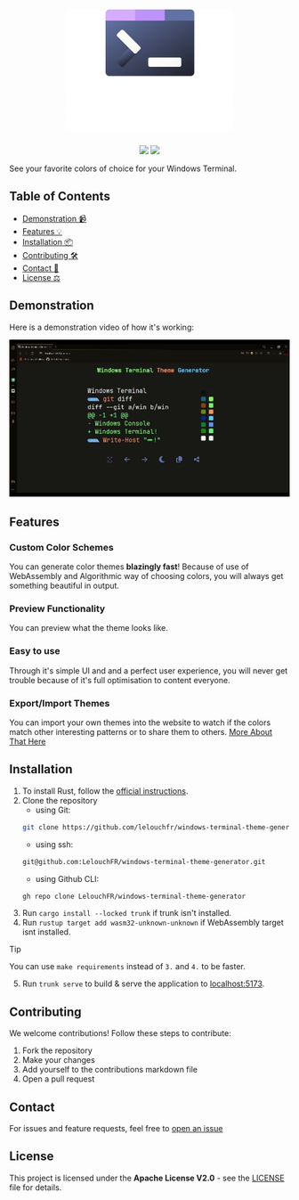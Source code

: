 <h1 align="center"><img src="./docs/logo.png" alt="windows-terminal-theme-generator logo" width="300px" /></h1>

<p align="center"><img src="https://img.shields.io/badge/license-Apache_2.0-blue" /> <img src="https://img.shields.io/badge/website-online-green" /></p>

See your favorite colors of choice for your Windows Terminal.

## Table of Contents
- [Demonstration 📹](#demonstration)
- [Features 💡](#features)
- [Installation 📦](#installation)
- [Contributing 🛠](#contributing)
- [Contact 📧](#contact)
- [License ⚖](#license)

## Demonstration

Here is a demonstration video of how it's working:

![Demonstration Gif](./docs/demonstration.gif)

## Features

### Custom Color Schemes

You can generate color themes **blazingly fast**! Because of use of WebAssembly and Algorithmic way of choosing colors, you will always get something beautiful in output.

### Preview Functionality

You can preview what the theme looks like.

### Easy to use

Through it's simple UI and and a perfect user experience, you will never get trouble because of it's full optimisation to content everyone.

### Export/Import Themes

You can import your own themes into the website to watch if the colors match other interesting patterns or to share them to others. [More About That Here](/docs/import_export.md)

## Installation

1. To install Rust, follow the [official instructions](https://www.rust-lang.org/tools/install).
2. Clone the repository
    - using Git:
    ```bash
    git clone https://github.com/lelouchfr/windows-terminal-theme-generator.git
    ```
    - using ssh:
    ```bash
    git@github.com:LelouchFR/windows-terminal-theme-generator.git
    ```
    - using Github CLI:
    ```bash
    gh repo clone LelouchFR/windows-terminal-theme-generator
    ```
3. Run `cargo install --locked trunk` if trunk isn't installed.
4. Run `rustup target add wasm32-unknown-unknown` if WebAssembly target isnt installed.
> [!TIP]
> You can use `make requirements` instead of `3.` and `4.` to be faster.
5. Run `trunk serve` to build & serve the application to [localhost:5173](http://127.0.0.1:5173/).

## Contributing

We welcome contributions! Follow these steps to contribute:

1. Fork the repository
2. Make your changes
3. Add yourself to the contributions markdown file
4. Open a pull request

## Contact

For issues and feature requests, feel free to [open an issue](./issues)

## License

This project is licensed under the **Apache License V2.0** - see the [LICENSE](LICENSE) file for details.
